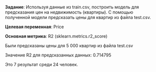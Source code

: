 **Задание**: Используя данные из train.csv, построить модель для предсказания цен на недвижимость (квартиры). С помощью полученной модели предсказать цены для квартир из файла test.csv.

**Целевая переменная**: Price

**Основная метрика**: R2 (sklearn.metrics.r2_score)




Были предсказаны цены для 5 000 квартир из файла test.csv

Значение R2 для предсказанных данных: 0.714795

Это 7 результат среди 24 человек.
